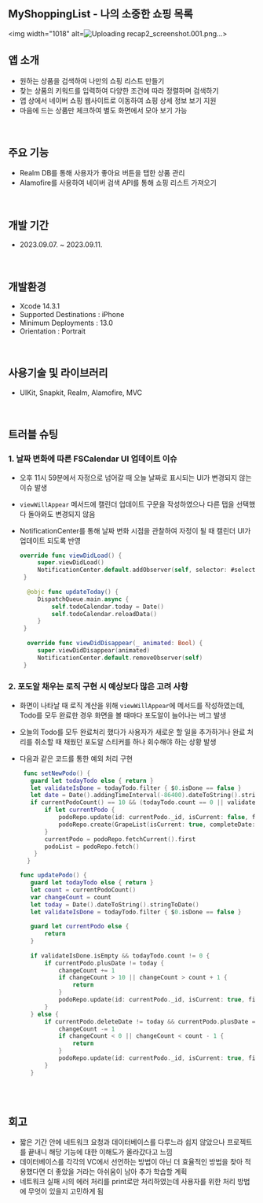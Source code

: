 ## MyShoppingList - 나의 소중한 쇼핑 목록
<img width="1018" alt=![Uploading recap2_screenshot.001.png…]()>


## 앱 소개
 * 원하는 상품을 검색하여 나만의 쇼핑 리스트 만들기
 * 찾는 상품의 키워드를 입력하여 다양한 조건에 따라 정렬하며 검색하기
 * 앱 상에서 네이버 쇼핑 웹사이트로 이동하여 쇼핑 상세 정보 보기 지원
 * 마음에 드는 상품만 체크하여 별도 화면에서 모아 보기 가능
<br/>


## 주요 기능
 * Realm DB를 통해 사용자가 좋아요 버튼을 탭한 상품 관리
 * Alamofire를 사용하여 네이버 검색 API를 통해 쇼핑 리스트 가져오기
 <br/>

## 개발 기간
 * 2023.09.07. ~ 2023.09.11.
<br/>

## 개발환경
  * Xcode 14.3.1
  * Supported Destinations : iPhone
  * Minimum Deployments : 13.0
  * Orientation : Portrait
<br/>


## 사용기술 및 라이브러리
 * UIKit, Snapkit, Realm, Alamofire, MVC
 <br/>
 
## 트러블 슈팅     
 ### 1. 날짜 변화에 따른 FSCalendar UI 업데이트 이슈
   * 오후 11시 59분에서 자정으로 넘어갈 때 오늘 날짜로 표시되는 UI가 변경되지 않는 이슈 발생
   * `viewWillAppear` 메서드에 캘린더 업데이트 구문을 작성하였으나 다른 탭을 선택했다 돌아와도 변경되지 않음
   * NotificationCenter를 통해 날짜 변화 시점을 관찰하여 자정이 될 때 캘린더 UI가 업데이트 되도록 반영

     ```swift
     override func viewDidLoad() {
          super.viewDidLoad()
          NotificationCenter.default.addObserver(self, selector: #selector(updateToday), name: NSNotification.Name.NSCalendarDayChanged, object: nil)
      }
  
       @objc func updateToday() {
          DispatchQueue.main.async {
              self.todoCalendar.today = Date()
              self.todoCalendar.reloadData()
          }
      }
      
       override func viewDidDisappear(_ animated: Bool) {
          super.viewDidDisappear(animated)
          NotificationCenter.default.removeObserver(self)
      }
     ```
   
 ### 2. 포도알 채우는 로직 구현 시 예상보다 많은 고려 사항
   * 화면이 나타날 때 로직 계산을 위해 `viewWillAppear`에 메서드를 작성하였는데, Todo를 모두 완료한 경우 화면을 볼 때마다 포도알이 늘어나는 버그 발생
   * 오늘의 Todo를 모두 완료처리 했다가 사용자가 새로운 할 일을 추가하거나 완료 처리를 취소할 때 채웠던 포도알 스티커를 하나 회수해야 하는 상황 발생
   * 다음과 같은 코드를 통한 예외 처리 구현

     ```swift
      func setNewPodo() {
        guard let todayTodo else { return }
        let validateIsDone = todayTodo.filter { $0.isDone == false }
        let date = Date().addingTimeInterval(-86400).dateToString().stringToDate()
        if currentPodoCount() == 10 && (todayTodo.count == 0 || validateIsDone.isEmpty) {
            if let currentPodo {
                podoRepo.update(id: currentPodo._id, isCurrent: false, fillCount: 10, completeDate: date, plusDate: date, deleteDate: nil)
                podoRepo.create(GrapeList(isCurrent: true, completeDate: nil, plusDate: nil, deleteDate: nil))
            }
            currentPodo = podoRepo.fetchCurrent().first
            podoList = podoRepo.fetch()
         }
       }

     func updatePodo() {
        guard let todayTodo else { return }
        let count = currentPodoCount()
        var changeCount = count
        let today = Date().dateToString().stringToDate()
        let validateIsDone = todayTodo.filter { $0.isDone == false }
        
        guard let currentPodo else {
            return
        }
        
        if validateIsDone.isEmpty && todayTodo.count != 0 {
            if currentPodo.plusDate != today {
                changeCount += 1
                if changeCount > 10 || changeCount > count + 1 {
                    return
                }
                podoRepo.update(id: currentPodo._id, isCurrent: true, fillCount: changeCount, completeDate: nil, plusDate: today, deleteDate: nil)
            }
        } else {
            if currentPodo.deleteDate != today && currentPodo.plusDate == today {
                changeCount -= 1
                if changeCount < 0 || changeCount < count - 1 {
                    return
                }
                podoRepo.update(id: currentPodo._id, isCurrent: true, fillCount: changeCount, completeDate: nil, plusDate: nil, deleteDate: today)
            }
        }
    
     ```

<br/>

## 회고
 * 짧은 기간 안에 네트워크 요청과 데이터베이스를 다루느라 쉽지 않았으나 프로젝트를 끝내니 해당 기능에 대한 이해도가 올라갔다고 느낌
 * 데이터베이스를 각각의 VC에서 선언하는 방법이 아닌 더 효율적인 방법을 찾아 적용했다면 더 좋았을 거라는 아쉬움이 남아 추가 학습할 계획
 * 네트워크 실패 시의 에러 처리를 print로만 처리하였는데 사용자를 위한 처리 방법에 무엇이 있을지 고민하게 됨
